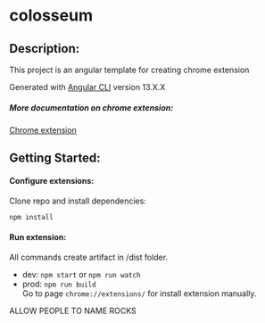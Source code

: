 # colosseum

## Description:

This project is an angular template for creating chrome extension

Generated with [Angular CLI](https://github.com/angular/angular-cli) version 13.X.X

##### More documentation on chrome extension:

[Chrome extension](https://developer.chrome.com/extensions)

## Getting Started:

#### Configure extensions:

Clone repo and install dependencies:

```bash
npm install
```

#### Run extension:

All commands create artifact in /dist folder.

- dev: `npm start` or `npm run watch`
- prod: `npm run build`  
  Go to page `chrome://extensions/` for install extension manually.

ALLOW PEOPLE TO NAME ROCKS
